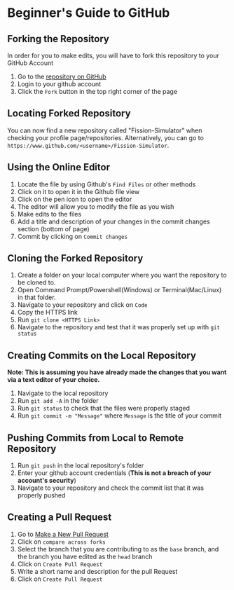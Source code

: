 # Beginner's Guide to GitHub
## Forking the Repository
In order for you to make edits, you will have to fork this repository to your GitHub Account
1. Go to the [repository on GitHub](https://github.com/Redfire75369/Fission-Simulator)
2. Login to your github account
3. Click the `Fork` button in the top right corner of the page

## Locating Forked Repository
You can now find a new repository called "Fission-Simulator" when checking your profile page/repositories.
Alternatively, you can go to `https://www.github.com/<username>/Fission-Simulator`.

## Using the Online Editor
1. Locate the file by using Github's `Find Files` or other methods
2. Click on it to open it in the Github file view
3. Click on the pen icon to open the editor
4. The editor will allow you to modify the file as you wish
5. Make edits to the files
6. Add a title and description of your changes in the commit changes section (bottom of page)
7. Commit by clicking on `Commit changes`

## Cloning the Forked Repository
1. Create a folder on your local computer where you want the repository to be cloned to.
2. Open Command Prompt/Powershell(Windows) or Terminal(Mac/Linux) in that folder.
3. Navigate to your repository and click on `Code`
4. Copy the HTTPS link
5. Run `git clone <HTTPS Link>`
6. Navigate to the repository and test that it was properly set up with `git status`

## Creating Commits on the Local Repository
**Note: This is assuming you have already made the changes that you want via a text editor of your choice.**
1. Navigate to the local repository
2. Run `git add -A` in the folder
3. Run `git status` to check that the files were properly staged
4. Run `git commit -m "Message"` where `Message` is the title of your commit

## Pushing Commits from Local to Remote Repository
1. Run `git push` in the local repository's folder
2. Enter your github account credentials (**This is not a breach of your account's security**)
3. Navigate to your repository and check the commit list that it was properly pushed

## Creating a Pull Request
1. Go to [Make a New Pull Request](https://github.com/Redfire75369/Fission-Simulator/compare)
2. Click on `compare across forks`
3. Select the branch that you are contributing to as the `base` branch, and the branch you have edited as the `head` branch
4. Click on `Create Pull Request`
5. Write a short name and description for the pull Request
6. Click on `Create Pull Request`

